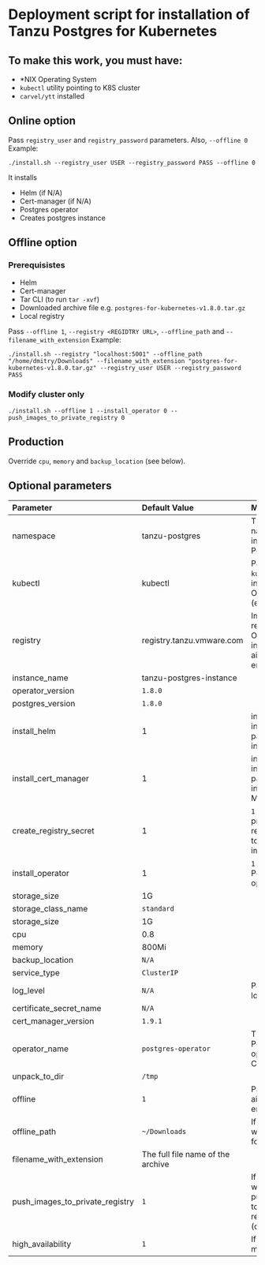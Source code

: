 # Deployment script for installation of Tanzu Postgres for Kubernetes

## To make this work, you must have:
- *NIX Operating System
- `kubectl` utility pointing to K8S cluster
- `carvel/ytt` installed
## Online option
Pass `registry_user` and `registry_password` parameters. Also, `--offline 0`
Example:
```
./install.sh --registry_user USER --registry_password PASS --offline 0
```
It installs
* Helm (if N/A)
* Cert-manager (if N/A)
* Postgres operator
* Creates postgres instance

## Offline option
### Prerequisistes
* Helm 
* Cert-manager
* Tar CLI (to run `tar -xvf`)
* Downloaded archive file e.g. `postgres-for-kubernetes-v1.8.0.tar.gz`
* Local registry

Pass `--offline 1`, `--registry <REGIDTRY URL>`, `--offline_path` and `--filename_with_extension`
  Example:
  ```
  ./install.sh --registry "localhost:5001" --offline_path "/home/dmitry/Downloads" --filename_with_extension "postgres-for-kubernetes-v1.8.0.tar.gz" --registry_user USER --registry_password PASS
  ```

### Modify cluster only
```
./install.sh --offline 1 --install_operator 0 --push_images_to_private_registry 0 
```

## Production
Override `cpu`, `memory` and `backup_location` (see below).

## Optional parameters
| Parameter | Default Value | Meaning |
|:----------|:--------------|:--------|
|namespace  | tanzu-postgres| The namespace to install Tanzu Postgres |
|kubectl    | kubectl       | Pass `--kubectl oc` to install on OpenShift (experimental) |
|registry   | registry.tanzu.vmware.com | Image registry. Override if installing in air-gapped environment. |
|instance_name | tanzu-postgres-instance | |
| operator_version | `1.8.0` | |
| postgres_version | `1.8.0` | |
| install_helm | 1 | in online installation, pass `1` to install Helm |
| install_cert_manager | 1 | in online installation, pass `1` to install Cert Manager |
| create_registry_secret| 1 | `1` if to create private registry secret to download image  |
| install_operator| 1 | `1` if to install Postgres K8S operator  |
| storage_size | 1G | |
| storage_class_name | `standard`| |
| storage_size | 1G | |
| cpu | 0.8 | |
| memory | 800Mi |
| backup_location | `N/A`| |
| service_type | `ClusterIP` | |
| log_level | `N/A` | Pass `Debug` to log logs |
| certificate_secret_name | `N/A` | |
| cert_manager_version | `1.9.1` | |
| operator_name | `postgres-operator` | The name of Postgres operator Helm Chart |
| unpack_to_dir | `/tmp` | |
| offline | `1` | Pass `1` for the air-gapped environment |
| offline_path | `~/Downloads` | If air-gapped, where to look for archive file |
| filename_with_extension | The full file name of the archive |
| push_images_to_private_registry | `1` | If offline, whether to push images to private registry (default: `Yes`) |
| high_availability | `1` | If to create HA mirror |